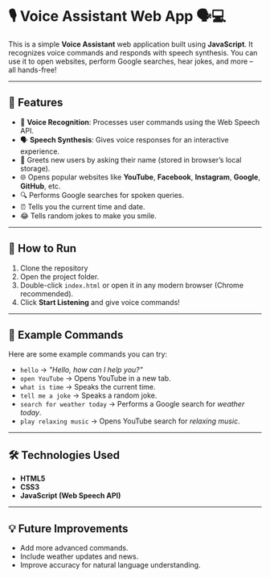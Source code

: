 # 🎙️ Voice Assistant Web App 🗣️💻

This is a simple **Voice Assistant** web application built using **JavaScript**. It recognizes voice commands and responds with speech synthesis. You can use it to open websites, perform Google searches, hear jokes, and more – all hands-free!

---

## 🌟 Features

* 🎤 **Voice Recognition**: Processes user commands using the Web Speech API.
* 🗣️ **Speech Synthesis**: Gives voice responses for an interactive experience.
* 👤 Greets new users by asking their name (stored in browser’s local storage).
* 🌐 Opens popular websites like **YouTube**, **Facebook**, **Instagram**, **Google**, **GitHub**, etc.
* 🔍 Performs Google searches for spoken queries.
* ⏰ Tells you the current time and date.
* 😂 Tells random jokes to make you smile.

---

## 🚀 How to Run

1. Clone the repository
2. Open the project folder.
3. Double-click `index.html` or open it in any modern browser (Chrome recommended).
4. Click **Start Listening** and give voice commands!

---

## 📜 Example Commands

Here are some example commands you can try:

* `hello` → *"Hello, how can I help you?"*
* `open YouTube` → Opens YouTube in a new tab.
* `what is time` → Speaks the current time.
* `tell me a joke` → Speaks a random joke.
* `search for weather today` → Performs a Google search for *weather today*.
* `play relaxing music` → Opens YouTube search for *relaxing music*.

---

## 🛠️ Technologies Used

* **HTML5**
* **CSS3**
* **JavaScript (Web Speech API)**

---

## 💡 Future Improvements
- Add more advanced commands.
- Include weather updates and news.
- Improve accuracy for natural language understanding.
